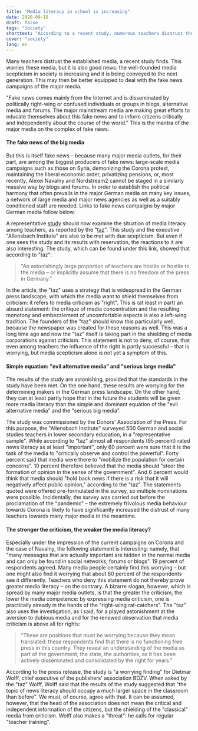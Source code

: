 ```yaml
---
title: "Media literacy in school is increasing"
date: 2020-09-18
draft: false
tags: "Society"
shorttext: "According to a recent study, numerous teachers distrust the established media."
cover: "society"
lang: en
---
```


Many teachers distrust the established media, a recent study finds. This worries these media, but it is also good news: the well-founded media scepticism in society is increasing and it is being conveyed to the next generation. This may then be better equipped to deal with the fake news campaigns of the major media.

"Fake news comes mainly from the Internet and is disseminated by politically right-wing or confused individuals or groups in blogs, alternative media and forums. The major mainstream media are making great efforts to educate themselves about this fake news and to inform citizens critically and independently about the course of the world." This is the mantra of the major media on the complex of fake news.

#### The fake news of the big media

But this is itself fake news – because many major media outlets, for their part, are among the biggest producers of fake news: large-scale media campaigns such as those on Syria, demonizing the Corona protest, maintaining the liberal economic order, privatizing pensions, or, most recently, Alexei Navalny and Nordstream2 cannot be staged in a similarly massive way by blogs and forums. In order to establish the political harmony that often prevails in the major German media on many key issues, a network of large media and major news agencies as well as a suitably conditioned staff are needed. Links to fake news campaigns by major German media follow below.

A representative [study](/static/downloads/Bericht_Lehrkräftebefragung_Nachrichtenkompetenz_neutral.pdf "Die Vermittlung von Nachrichtenkompetenz in der Schule") should now examine the situation of media literacy among teachers, as reported by the "[taz](https://taz.de/Medienkompetenz-von-Lehrerinnen/!5706779/ "Erstaunliche Vorstellungen")". This study and the executive "Allensbach Institute" are also to be met with due scepticism. But even if one sees the study and its results with reservation, the reactions to it are also interesting. The study, which can be found under this link, showed that according to "taz":

> "An astonishingly large proportion of teachers are hostile or hostile to the media – or implicitly assume that there is no freedom of the press in Germany."

In the article, the "taz" uses a strategy that is widespread in the German press landscape, with which the media want to shield themselves from criticism: it refers to media criticism as "right". This is (at least in part) an absurd statement: the critique of media concentration and the resulting monotony and embezzlement of uncomfortable aspects is also a left-wing tradition. The founders of the "taz" should know this particularly well, because the newspaper was created for these reasons as well. This was a long time ago and now the "taz" itself is taking part in the shielding of media corporations against criticism. This statement is not to deny, of course, that even among teachers the influence of the right is partly successful – that is worrying, but media scepticism alone is not yet a symptom of this.

#### Simple equation: "evil alternative media" and "serious large media"

The results of the study are astonishing, provided that the standards in the study have been met. On the one hand, these results are worrying for the determining makers in the German press landscape. On the other hand, they can at least partly hope that in the future the students will be given more media literacy than the simple and dominant equation of the "evil alternative media" and the "serious big media".

The study was commissioned by the Donors' Association of the Press. For this purpose, the "Allensbach Institute" surveyed 500 German and social studies teachers in lower secondary education, in a "representative sample". While according to "taz" almost all respondents (95 percent) rated news literacy as at least "important", only 60 percent were sure that it is the task of the media to "critically observe and control the powerful". Forty percent said that media were there to "mobilize the population for certain concerns". 10 percent therefore believed that the media should "steer the formation of opinion in the sense of the government". And 6 percent would think that media should "hold back news if there is a risk that it will negatively affect public opinion," according to the "taz". The statements quoted were offered pre-formulated in the survey, so multiple nominations were possible. Incidentally, the survey was carried out before the proclamation of the "pandemic" – the extremely frivolous media behaviour towards Corona is likely to have significantly increased the distrust of many teachers towards many major media in the meantime.

#### The stronger the criticism, the weaker the media literacy?

Especially under the impression of the current campaigns on Corona and the case of Navalny, the following statement is interesting: namely, that "many messages that are actually important are hidden in the normal media and can only be found in social networks, forums or blogs". 19 percent of respondents agreed. Many media people certainly find this worrying – but one might also find it worrying that about 80 percent of the respondents see it differently. Teachers who deny this statement do not thereby prove greater media literacy – on the contrary. A bizarre slogan, however, which is spread by many major media outlets, is that the greater the criticism, the lower the media competence: by expressing media criticism, one is practically already in the hands of the "right-wing rat-catchers". The "taz" also uses the investigation, as I said, for a played astonishment at the aversion to dubious media and for the renewed observation that media criticism is above all for rights:

> "These are positions that must be worrying because they mean translated: these respondents find that there is no functioning free press in this country. They reveal an understanding of the media as part of the government, the state, the authorities, as it has been actively disseminated and consolidated by the right for years."

According to the press release, the study is "a worrying finding" for Dietmar Wolff, chief executive of the publishers' association BDZV. When asked by the "taz" Wolff, Wolff said that the results of the study suggested that "the topic of news literacy should occupy a much larger space in the classroom than before". We must, of course, agree with that. It can be assumed, however, that the head of the association does not mean the critical and independent information of the citizens, but the shielding of the "classical" media from criticism. Wolff also makes a "threat": he calls for regular "teacher training".
